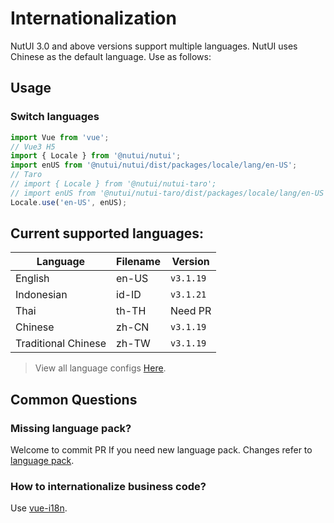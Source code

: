 # Internationalization

NutUI 3.0 and above versions support multiple languages. NutUI uses Chinese as the default language. Use as follows:

## Usage

### Switch languages

```javascript
import Vue from 'vue';
// Vue3 H5
import { Locale } from '@nutui/nutui';
import enUS from '@nutui/nutui/dist/packages/locale/lang/en-US';
// Taro
// import { Locale } from '@nutui/nutui-taro';
// import enUS from '@nutui/nutui-taro/dist/packages/locale/lang/en-US';
Locale.use('en-US', enUS);
```

## Current supported languages:

| Language         | Filename | Version      |
|--------------|--------|-----------|
| English         | en-US  | `v3.1.19` |
| Indonesian | id-ID  | `v3.1.21` |
| Thai         | th-TH  | Need PR   |
| Chinese     | zh-CN  | `v3.1.19` |
| Traditional Chinese     | zh-TW  | `v3.1.19` |

> View all language configs [Here](https://github.com/jdf2e/nutui/tree/next/src/packages/locale/lang).

## Common Questions

### Missing language pack?

Welcome to commit PR If you need new language pack. Changes refer to [language pack](https://github.com/jdf2e/nutui/tree/next/src/packages/locale/lang).

### How to internationalize business code?

Use [vue-i18n](https://github.com/kazupon/vue-i18n).